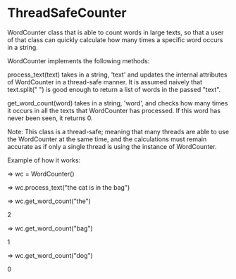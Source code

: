 # ThreadSafeCounter

WordCounter class that is able to count words in large texts, so that a user of that class can quickly calculate how many times
a specific word occurs in a string.

WordCounter implements the following methods:

process_text(text) takes in a string, 'text' and updates the internal attributes of WordCounter in a thread-safe manner. 
It is assumed naively that text.split(" ") is good enough to return a list of words in the passed "text".

get_word_count(word) takes in a string, 'word', and checks how many times it occurs in all the texts that WordCounter has processed. If this word has
never been seen, it returns 0.

Note: This class is a thread-safe; meaning that many threads are able to use the WordCounter at the same time, and the calculations must remain accurate
as if only a single thread is using the instance of WordCounter.

Example of how it works:

=> wc = WordCounter()

=> wc.process_text("the cat is in the bag")

=> wc.get_word_count("the")

2

=> wc.get_word_count("bag")

1

=> wc.get_word_count("dog")

0

